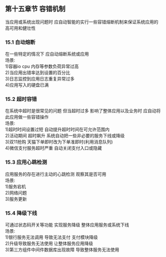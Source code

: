 ## 第十五章节 容错机制
当应用或系统出现问题时 应自动智能的实行一些容错熔断机制来保证系统应用的高可用和健壮性  

### 15.1 自动熔断
在一些特定的情况下 应自动熔断系统或应用  
场景:  
1)容器io cpu 内存等参数负荷异常过高  
2)当应用出错率达到设置的百分比  
3)日志监控到应用日志重复异常过多  
4)应用写入的硬盘已满

### 15.2 超时容错
在系统中超时是很常见的问题 但当超时过多 影响了整体应用以及业务时 应自动将此应用做一些容错操作  
场景:  
1)超时时间设置过短 自动提升超时时间在可允许范围内  
2)活动期间 超时飙升 系统自动把一些非必要的服务下线或降级  
3)双11抢购 天猫下单即时改为下单准即时(利用消息队列)  
4)微信支付服务超时严重 自动关闭支付入口或隐藏  

### 15.3 应用心跳检测
应用服务的存在进行主动的心跳检测 观察其是否可用  
场景:  
1)服务宕机  
2)网络问题  
3)服务更新  

### 15.4 降级下线
可通过状态码开关等功能 实现服务降级 整体应用服务或系统下线  
场景:  
1)银行服务无法调用 导致无法支付 支付模块降级  
2)升级导致服务无法使用 让整体服务应用降级  
3)第三方组件中间件数据库出现故障 导致整体服务无法使用  